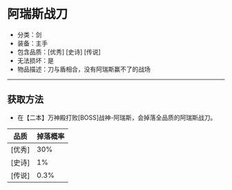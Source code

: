# 阿瑞斯战刀
* 分类：剑
* 装备：主手
* 包含品质：[优秀] [史诗] [传说]
* 无法损坏：是
* 物品描述：刀与盾相合，没有阿瑞斯赢不了的战场
---
## 获取方法
* 在【二本】万神殿打败[BOSS]战神-阿瑞斯，会掉落全品质的阿瑞斯战刀。

|品质|掉落概率|
|----|----|
|[优秀]|30%|
|[史诗]|1%|
|[传说]|0.3%|
